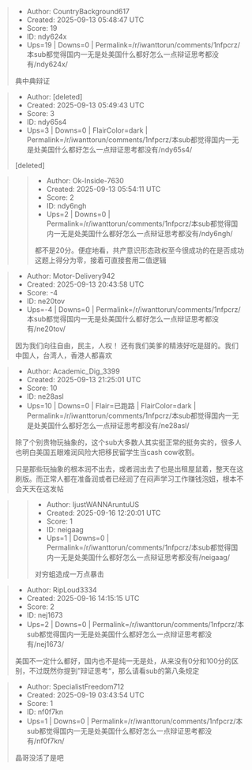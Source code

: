 > - Author: CountryBackground617
> - Created: 2025-09-13 05:48:47 UTC
> - Score: 19
> - ID: ndy624x
> - Ups=19 | Downs=0 | Permalink=/r/iwanttorun/comments/1nfpcrz/本sub都觉得国内一无是处美国什么都好怎么一点辩证思考都没有/ndy624x/
>
> 典中典辩证

> - Author: [deleted]
> - Created: 2025-09-13 05:49:43 UTC
> - Score: 3
> - ID: ndy65s4
> - Ups=3 | Downs=0 | FlairColor=dark | Permalink=/r/iwanttorun/comments/1nfpcrz/本sub都觉得国内一无是处美国什么都好怎么一点辩证思考都没有/ndy65s4/
>
> [deleted]

>> - Author: Ok-Inside-7630
>> - Created: 2025-09-13 05:54:11 UTC
>> - Score: 2
>> - ID: ndy6ngh
>> - Ups=2 | Downs=0 | Permalink=/r/iwanttorun/comments/1nfpcrz/本sub都觉得国内一无是处美国什么都好怎么一点辩证思考都没有/ndy6ngh/
>>
>> 都不是20分。便症地看，共产意识形态政权至今很成功的在是否成功这题上得分为零，接着可直接套用二值逻辑

> - Author: Motor-Delivery942
> - Created: 2025-09-13 20:43:58 UTC
> - Score: -4
> - ID: ne20tov
> - Ups=-4 | Downs=0 | Permalink=/r/iwanttorun/comments/1nfpcrz/本sub都觉得国内一无是处美国什么都好怎么一点辩证思考都没有/ne20tov/
>
> 因为我们向往自由，民主，人权！ 还有我们美爹的精液好吃是甜的。我们中国人，台湾人，香港人都喜欢

> - Author: Academic_Dig_3399
> - Created: 2025-09-13 21:25:01 UTC
> - Score: 10
> - ID: ne28asl
> - Ups=10 | Downs=0 | Flair=已跑路 | FlairColor=dark | Permalink=/r/iwanttorun/comments/1nfpcrz/本sub都觉得国内一无是处美国什么都好怎么一点辩证思考都没有/ne28asl/
>
> 除了个别贵物玩抽象的，这个sub大多数人其实挺正常的挺务实的，很多人也明白美国五眼难润风险大把移民留学生当cash cow收割。
> 
> 只是那些玩抽象的根本润不出去，或者润出去了也是出租屋鼠着，整天在这刷版。而正常人都在准备润或者已经润了在闷声学习工作赚钱泡妞，根本不会天天在这发帖

>> - Author: IjustWANNAruntuUS
>> - Created: 2025-09-16 12:20:01 UTC
>> - Score: 1
>> - ID: neigaag
>> - Ups=1 | Downs=0 | Permalink=/r/iwanttorun/comments/1nfpcrz/本sub都觉得国内一无是处美国什么都好怎么一点辩证思考都没有/neigaag/
>>
>> 对穷蛆造成一万点暴击

> - Author: RipLoud3334
> - Created: 2025-09-16 14:15:15 UTC
> - Score: 2
> - ID: nej1673
> - Ups=2 | Downs=0 | Permalink=/r/iwanttorun/comments/1nfpcrz/本sub都觉得国内一无是处美国什么都好怎么一点辩证思考都没有/nej1673/
>
> 美国不一定什么都好，国内也不是纯一无是处，从来没有0分和100分的区别，不过既然你提到”辩证思考“，那么请看sub的第八条规定

> - Author: SpecialistFreedom712
> - Created: 2025-09-19 03:43:54 UTC
> - Score: 1
> - ID: nf0f7kn
> - Ups=1 | Downs=0 | Permalink=/r/iwanttorun/comments/1nfpcrz/本sub都觉得国内一无是处美国什么都好怎么一点辩证思考都没有/nf0f7kn/
>
> 晶哥没活了是吧
